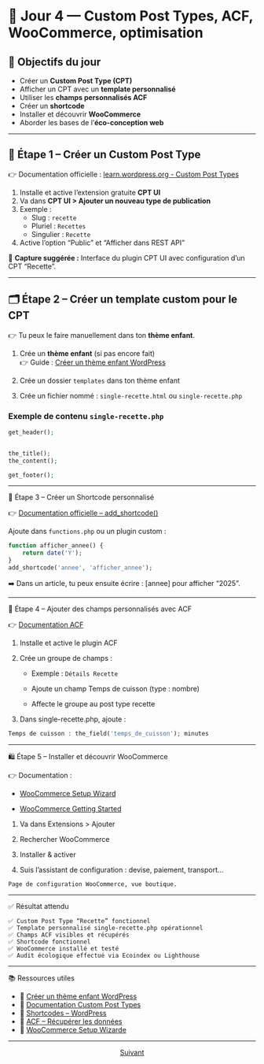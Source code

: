 # 📅 Jour 4 — Custom Post Types, ACF, WooCommerce, optimisation

## 🎯 Objectifs du jour

- Créer un **Custom Post Type (CPT)**
- Afficher un CPT avec un **template personnalisé**
- Utiliser les **champs personnalisés ACF**
- Créer un **shortcode**
- Installer et découvrir **WooCommerce**
- Aborder les bases de l’**éco-conception web**

---

## 📁 Étape 1 – Créer un Custom Post Type

👉 Documentation officielle : [learn.wordpress.org - Custom Post Types](https://learn.wordpress.org/lesson/custom-post-types/)

1. Installe et active l’extension gratuite **CPT UI**
2. Va dans **CPT UI > Ajouter un nouveau type de publication**
3. Exemple :
   - Slug : `recette`
   - Pluriel : `Recettes`
   - Singulier : `Recette`
4. Active l’option “Public” et “Afficher dans REST API”

📸 **Capture suggérée :** Interface du plugin CPT UI avec configuration d’un CPT “Recette”.

---

## 🗂️ Étape 2 – Créer un template custom pour le CPT

👉 Tu peux le faire manuellement dans ton **thème enfant**.

1. Crée un **thème enfant** (si pas encore fait)  
👉 Guide : [Créer un thème enfant WordPress](https://developer.wordpress.org/themes/advanced-topics/child-themes/)

2. Crée un dossier `templates` dans ton thème enfant  
3. Crée un fichier nommé : `single-recette.html` ou `single-recette.php`

### Exemple de contenu `single-recette.php`

```php
get_header();


the_title();
the_content();

get_footer();
```
---

🧩 Étape 3 – Créer un Shortcode personnalisé

👉 [Documentation officielle – add_shortcode()](https://developer.wordpress.org/reference/functions/add_shortcode/)

Ajoute dans `functions.php` ou un plugin custom :

```php
function afficher_annee() {
    return date('Y');
}
add_shortcode('annee', 'afficher_annee');
```
➡️ Dans un article, tu peux ensuite écrire : [annee] pour afficher “2025”.

---

🧠 Étape 4 – Ajouter des champs personnalisés avec ACF

👉 [Documentation ACF](https://www.advancedcustomfields.com/resources/)

1. Installe et active le plugin ACF

2. Crée un groupe de champs :

    * Exemple : `Détails Recette`

    * Ajoute un champ Temps de cuisson (type : nombre)

    * Affecte le groupe au post type recette

3. Dans single-recette.php, ajoute :

```php
Temps de cuisson : the_field('temps_de_cuisson'); minutes
```

---


🛍️ Étape 5 – Installer et découvrir WooCommerce

👉 Documentation :

* [WooCommerce Setup Wizard](https://woocommerce.com/document/woocommerce-setup-wizard/)

* [WooCommerce Getting Started](https://woocommerce.com/documentation/woocommerce/getting-started/)

1. Va dans Extensions > Ajouter

2. Rechercher WooCommerce

3. Installer & activer

4. Suis l’assistant de configuration : devise, paiement, transport…

`Page de configuration WooCommerce, vue boutique.`

---

✅ Résultat attendu

    ✅ Custom Post Type “Recette” fonctionnel
    ✅ Template personnalisé single-recette.php opérationnel
    ✅ Champs ACF visibles et récupérés
    ✅ Shortcode fonctionnel
    ✅ WooCommerce installé et testé
    ✅ Audit écologique effectué via Ecoindex ou Lighthouse

---

📚 Ressources utiles

* 🔗 [ Créer un thème enfant WordPress](https://developer.wordpress.org/themes/advanced-topics/child-themes/)
* 🔗 [Documentation Custom Post Types](https://learn.wordpress.org/lesson/custom-post-types/)
* 🔗 [Shortcodes – WordPress](https://developer.wordpress.org/reference/functions/add_shortcode/)
* 🔗 [ACF – Récupérer les données](https://www.advancedcustomfields.com/resources/get_field/)
* 🔗 [WooCommerce Setup Wizarde](https://woocommerce.com/document/woocommerce-setup-wizard/)

---

<p align="center">
  <a href="front-woocommerce-seo.md">Suivant</a>
</p>